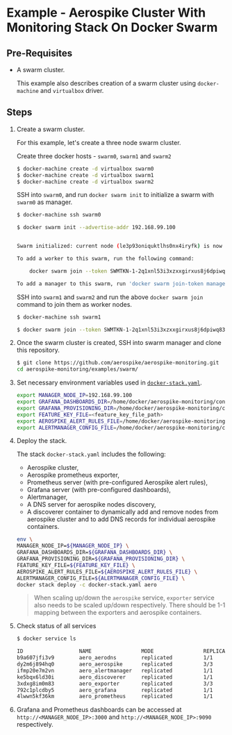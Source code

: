 # Example - Aerospike Cluster With Monitoring Stack On Docker Swarm

## Pre-Requisites

- A swarm cluster.

    This example also describes creation of a swarm cluster using `docker-machine` and `virtualbox` driver.

## Steps

1. Create a swarm cluster.

    For this example, let's create a three node swarm cluster.

    Create three docker hosts -  `swarm0`, `swarm1` and `swarm2`

    ```sh
    $ docker-machine create -d virtualbox swarm0
    $ docker-machine create -d virtualbox swarm1
    $ docker-machine create -d virtualbox swarm2
    ```

    SSH into `swarm0`, and run `docker swarm init` to initialize a swarm with `swarm0` as manager.

    ```sh
    $ docker-machine ssh swarm0
    ```
    ```sh
    $ docker swarm init --advertise-addr 192.168.99.100


    Swarm initialized: current node (le3p93oniquktlhs0nx4iryfk) is now a manager.

    To add a worker to this swarm, run the following command:

        docker swarm join --token SWMTKN-1-2q1xnl53i3xzxxgirxus8j6dpiwq83efnhqpmg1096s1y02f67-8949delsqf5vkwozlt4rusziu 192.168.99.100:2377

    To add a manager to this swarm, run 'docker swarm join-token manager' and follow the instructions.
    ```

    SSH into `swarm1` and `swarm2` and run the above `docker swarm join` command to join them as worker nodes.

    ```sh
    $ docker-machine ssh swarm1
    ```
    ```sh
    $ docker swarm join --token SWMTKN-1-2q1xnl53i3xzxxgirxus8j6dpiwq83efnhqpmg1096s1y02f67-8949delsqf5vkwozlt4rusziu 192.168.99.100:2377
    ```

2. Once the swarm cluster is created, SSH into swarm manager and clone this repository.

    ```sh
    $ git clone https://github.com/aerospike/aerospike-monitoring.git
    cd aerospike-monitoring/examples/swarm/
    ```

3. Set necessary environment variables used in [`docker-stack.yaml`](docker-stack.yaml).

    ```sh
    export MANAGER_NODE_IP=192.168.99.100
    export GRAFANA_DASHBOARDS_DIR=/home/docker/aerospike-monitoring/config/grafana/dashboards/
    export GRAFANA_PROVISIONING_DIR=/home/docker/aerospike-monitoring/config/grafana/provisioning/
    export FEATURE_KEY_FILE=<feature_key_file_path>
    export AEROSPIKE_ALERT_RULES_FILE=/home/docker/aerospike-monitoring/config/prometheus/aerospike_rules.yml
    export ALERTMANAGER_CONFIG_FILE=/home/docker/aerospike-monitoring/config/prometheus/alertmanager.yml
    ```

4. Deploy the stack.

    The stack `docker-stack.yaml` includes the following:
    - Aerospike cluster,
    - Aerospike prometheus exporter,
    - Prometheus server (with pre-configured Aerospike alert rules),
    - Grafana server (with pre-configured dashboards),
    - Alertmanager,
    - A DNS server for aerospike nodes discovery,
    - A discoverer container to dynamically add and remove nodes from aerospike cluster and to add DNS records for individual aerospike containers.

    ```sh
    env \
    MANAGER_NODE_IP=${MANAGER_NODE_IP} \
    GRAFANA_DASHBOARDS_DIR=${GRAFANA_DASHBOARDS_DIR} \
    GRAFANA_PROVISIONING_DIR=${GRAFANA_PROVISIONING_DIR} \
    FEATURE_KEY_FILE=${FEATURE_KEY_FILE} \
    AEROSPIKE_ALERT_RULES_FILE=${AEROSPIKE_ALERT_RULES_FILE} \
    ALERTMANAGER_CONFIG_FILE=${ALERTMANAGER_CONFIG_FILE} \
    docker stack deploy -c docker-stack.yaml aero
    ```

    > When scaling up/down the `aerospike` service, `exporter` service also needs to be scaled up/down respectively. There should be 1-1 mapping between the exporters and aerospike containers.

5. Check status of all services

    ```sh
    $ docker service ls

    ID                  NAME                MODE                REPLICAS            IMAGE                                            PORTS
    b9a607jfi3v9        aero_aerodns        replicated          1/1                 davd/docker-ddns:latest                          *:53->53/tcp, *:8080->8080/tcp, *:53->53/udp
    dy2m6j894hq0        aero_aerospike      replicated          3/3                 aerospike/aerospike-server-enterprise:latest     
    ifmp20e7m2vn        aero_alertmanager   replicated          1/1                 prom/alertmanager:latest                         *:9093->9093/tcp
    ke5bqx6ld30i        aero_discoverer     replicated          1/1                 spkesan/aerospike-tools:latest                   
    3xdxg8im0m83        aero_exporter       replicated          3/3                 aerospike/aerospike-prometheus-exporter:latest   
    792c1plcdby5        aero_grafana        replicated          1/1                 grafana/grafana:6.3.2                            *:3000->3000/tcp
    4lwwn5kf36km        aero_prometheus     replicated          1/1                 prom/prometheus:v2.11.1                          *:9090->9090/tcp
    ```

6. Grafana and Prometheus dashboards can be accessed at `http://<MANAGER_NODE_IP>:3000` and `http://<MANAGER_NODE_IP>:9090` respectively.